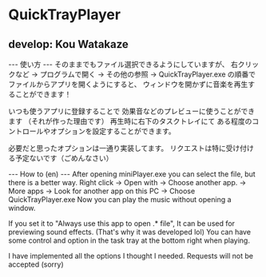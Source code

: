 ﻿# QuickTrayPlayer
## develop: Kou Watakaze

--- 使い方 ---
そのままでもファイル選択できるようにしていますが、
右クリックなど → プログラムで開く
→ その他の参照 → QuickTrayPlayer.exe
の順番でファイルからアプリを開くようにすると、
ウィンドウを開かずに音楽を再生することができます！

いつも使うアプリに登録することで
効果音などのプレビューに使うことができます
（それが作った理由です）
再生時に右下のタスクトレイにて
ある程度のコントロールやオプションを設定することができます。

必要だと思ったオプションは一通り実装してます。
リクエストは特に受け付ける予定ないです（ごめんなさい）


--- How to (en) ---
After opening miniPlayer.exe you can select the file,
but there is a better way.
Right click -> Open with
-> Choose another app. -> More apps
-> Look for another app on this PC
-> Choose QuickTrayPlayer.exe
Now you can play the music without opening a window.

If you set it to "Always use this app to open .* file",
It can be used for previewing sound effects.
(That's why it was developed lol)
You can have some control and option in the task tray
 at the bottom right when playing.

I have implemented all the options I thought I needed.
Requests will not be accepted (sorry)

